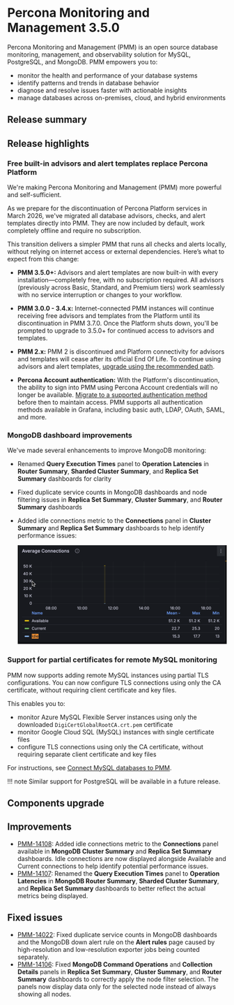 # Percona Monitoring and Management 3.5.0

Percona Monitoring and Management (PMM) is an open source database monitoring, management, and observability solution for MySQL, PostgreSQL, and MongoDB. PMM empowers you to: 

- monitor the health and performance of your database systems
- identify patterns and trends in database behavior
- diagnose and resolve issues faster with actionable insights
- manage databases across on-premises, cloud, and hybrid environments

## Release summary

## Release highlights

### Free built-in advisors and alert templates replace Percona Platform

We're making Percona Monitoring and Management (PMM) more powerful and self-sufficient. 

As we prepare for the discontinuation of Percona Platform services in March 2026, we've migrated all database advisors, checks, and alert templates directly into PMM. They are now included by default, work completely offline and require no subscription. 

This transition delivers a simpler PMM that runs all checks and alerts locally, without relying on internet access or external dependencies. Here’s what to expect from this change:

- **PMM 3.5.0+:** Advisors and alert templates are now built-in with every installation—completely free, with no subscription required. All advisors (previously across Basic, Standard, and Premium tiers) work seamlessly with no service interruption or changes to your workflow.

- **PMM 3.0.0 - 3.4.x:** Internet-connected PMM instances will continue receiving free advisors and templates from the Platform until its discontinuation in PMM 3.7.0. Once the Platform shuts down, you'll be prompted to upgrade to 3.5.0+ for continued access to advisors and templates. 

- **PMM 2.x:** PMM 2 is discontinued and Platform connectivity for advisors and templates will cease after its official End Of Life. To continue using advisors and alert templates, [upgrade using the recommended path](../pmm-upgrade/migrating_from_pmm_2.md).

- **Percona Account authentication:** With the Platform's discontinuation, the ability to sign into PMM using Percona Account credentials will no longer be available. [Migrate to a supported authentication method](../admin/manage-users/edit_users.md#migrate-from-percona-account-authentication-deprecated) before then to maintain access. PMM supports all authentication methods available in Grafana, including basic auth, LDAP, OAuth, SAML, and more.

### MongoDB dashboard improvements

We've made several enhancements to improve MongoDB monitoring:

- Renamed **Query Execution Times** panel to **Operation Latencies** in **Router Summary**, **Sharded Cluster Summary**, and **Replica Set Summary** dashboards for clarity
- Fixed duplicate service counts in MongoDB dashboards and node filtering issues in **Replica Set Summary**, **Cluster Summary**, and **Router Summary** dashboards
- Added idle connections metric to the **Connections** panel in **Cluster Summary** and **Replica Set Summary** dashboards to help identify performance issues:

    ![Connections panel](../images/Idle_connections_panel.png)

### Support for partial certificates for remote MySQL monitoring
PMM now supports adding remote MySQL instances using partial TLS configurations. You can now configure TLS connections using only the CA certificate, without requiring client certificate and key files. 

This enables you to:

- monitor Azure MySQL Flexible Server instances using only the downloaded `DigiCertGlobalRootCA.crt.pem` certificate
- monitor Google Cloud SQL (MySQL) instances with single certificate files
- configure TLS connections using only the CA certificate, without requiring separate client certificate and key files

For instructions, see [Connect MySQL databases to PMM](../install-pmm/install-pmm-client/connect-database/mysql/mysql.md).

!!! note
    Similar support for PostgreSQL will be available in a future release.
    
## Components upgrade

## Improvements
- [PMM-14108](https://perconadev.atlassian.net/browse/PMM-14108): Added idle connections metric to the **Connections** panel available in **MongoDB Cluster Summary** and **Replica Set Summary** dashboards. Idle connections are now displayed alongside Available and Current connections to help identify potential performance issues.
- [PMM-14107](https://perconadev.atlassian.net/browse/PMM-14107): Renamed the **Query Execution Times** panel to **Operation Latencies** in **MongoDB Router Summary**, **Sharded Cluster Summary**, and **Replica Set Summary** dashboards to better reflect the actual metrics being displayed.
## Fixed issues
- [PMM-14022](https://perconadev.atlassian.net/browse/PMM-14022):  Fixed duplicate service counts in MongoDB dashboards and the MongoDB down alert rule on the **Alert rules** page caused by high-resolution and low-resolution exporter jobs being counted separately.
- [PMM-14106](https://perconadev.atlassian.net/browse/PMM-14106): Fixed **MongoDB Command Operations** and **Collection Details** panels in **Replica Set Summary**, **Cluster Summary**, and **Router Summary** dashboards to correctly apply the node filter selection. The panels now display data only for the selected node instead of always showing all nodes.

